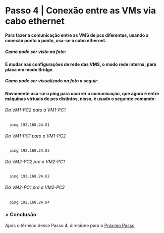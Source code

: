 # Passo 4 | Conexão entre as VMs via cabo ethernet

####  Para fazer a comunicação entre as VMS de pcs diferentes, usando a conexão ponto a ponto, usa-se o cabo ethernet. 
##### Como pode ser visto na foto:

####  E mudar nas configurações de rede das VMS, o modo rede interna, para placa em modo Bridge. 
##### Como pode ser visualizado na foto a seguir: 

####  Novamente usa-se o ping para ocorrer a comunicação, que agora é entre máquinas virtuais de pcs distintos, nisso, é usado o seguinte comando:

######    Da VM1-PC2  para a VM1-PC1
      ping 192.168.24.81
######    Da VM1-PC1  para a VM1-PC2
      ping 192.168.24.83
      
######    Da VM2-PC2  pra a VM2-PC1
      ping 192.168.24.82
######    Da VM2-PC1  pra a VM2-PC2
      ping 192.168.24.84

### > Conclusão
Após o término desse Passo 4, direcione para o [Próximo Passo](https://github.com/Josival/TrabalhoRedes/blob/main/Projeto/PC's/PC1-PC2/Passo5.md)
